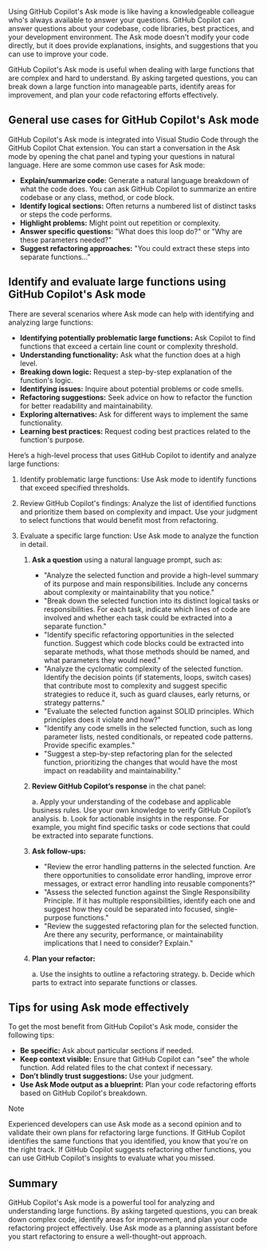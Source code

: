 Using GitHub Copilot's Ask mode is like having a knowledgeable colleague who's always available to answer your questions. GitHub Copilot can answer questions about your codebase, code libraries, best practices, and your development environment. The Ask mode doesn't modify your code directly, but it does provide explanations, insights, and suggestions that you can use to improve your code.

GitHub Copilot's Ask mode is useful when dealing with large functions that are complex and hard to understand. By asking targeted questions, you can break down a large function into manageable parts, identify areas for improvement, and plan your code refactoring efforts effectively.

## General use cases for GitHub Copilot's Ask mode

GitHub Copilot's Ask mode is integrated into Visual Studio Code through the GitHub Copilot Chat extension. You can start a conversation in the Ask mode by opening the chat panel and typing your questions in natural language. Here are some common use cases for Ask mode:

- **Explain/summarize code:** Generate a natural language breakdown of what the code does. You can ask GitHub Copilot to summarize an entire codebase or any class, method, or code block.
- **Identify logical sections:** Often returns a numbered list of distinct tasks or steps the code performs.
- **Highlight problems:** Might point out repetition or complexity.
- **Answer specific questions:** "What does this loop do?" or "Why are these parameters needed?"
- **Suggest refactoring approaches:** "You could extract these steps into separate functions…"

## Identify and evaluate large functions using GitHub Copilot's Ask mode

There are several scenarios where Ask mode can help with identifying and analyzing large functions:

- **Identifying potentially problematic large functions:** Ask Copilot to find functions that exceed a certain line count or complexity threshold.
- **Understanding functionality:** Ask what the function does at a high level.
- **Breaking down logic:** Request a step-by-step explanation of the function's logic.
- **Identifying issues:** Inquire about potential problems or code smells.
- **Refactoring suggestions:** Seek advice on how to refactor the function for better readability and maintainability.
- **Exploring alternatives:** Ask for different ways to implement the same functionality.
- **Learning best practices:** Request coding best practices related to the function's purpose.

Here’s a high-level process that uses GitHub Copilot to identify and analyze large functions:

1. Identify problematic large functions: Use Ask mode to identify functions that exceed specified thresholds.

1. Review GitHub Copilot's findings: Analyze the list of identified functions and prioritize them based on complexity and impact. Use your judgment to select functions that would benefit most from refactoring.

1. Evaluate a specific large function: Use Ask mode to analyze the function in detail.

    1. **Ask a question** using a natural language prompt, such as:

        - "Analyze the selected function and provide a high-level summary of its purpose and main responsibilities. Include any concerns about complexity or maintainability that you notice."
        - "Break down the selected function into its distinct logical tasks or responsibilities. For each task, indicate which lines of code are involved and whether each task could be extracted into a separate function."
        - "Identify specific refactoring opportunities in the selected function. Suggest which code blocks could be extracted into separate methods, what those methods should be named, and what parameters they would need."
        - "Analyze the cyclomatic complexity of the selected function. Identify the decision points (if statements, loops, switch cases) that contribute most to complexity and suggest specific strategies to reduce it, such as guard clauses, early returns, or strategy patterns."
        - "Evaluate the selected function against SOLID principles. Which principles does it violate and how?"
        - "Identify any code smells in the selected function, such as long parameter lists, nested conditionals, or repeated code patterns. Provide specific examples."
        - "Suggest a step-by-step refactoring plan for the selected function, prioritizing the changes that would have the most impact on readability and maintainability."

    1. **Review GitHub Copilot’s response** in the chat panel:

        a. Apply your understanding of the codebase and applicable business rules. Use your own knowledge to verify GitHub Copilot’s analysis.
        b. Look for actionable insights in the response. For example, you might find specific tasks or code sections that could be extracted into separate functions.

    1. **Ask follow-ups:**

        - "Review the error handling patterns in the selected function. Are there opportunities to consolidate error handling, improve error messages, or extract error handling into reusable components?"
        - "Assess the selected function against the Single Responsibility Principle. If it has multiple responsibilities, identify each one and suggest how they could be separated into focused, single-purpose functions."
        - "Review the suggested refactoring plan for the selected function. Are there any security, performance, or maintainability implications that I need to consider? Explain."

    1. **Plan your refactor:**

        a. Use the insights to outline a refactoring strategy.
        b. Decide which parts to extract into separate functions or classes.

## Tips for using Ask mode effectively

To get the most benefit from GitHub Copilot's Ask mode, consider the following tips:

- **Be specific:** Ask about particular sections if needed.
- **Keep context visible:** Ensure that GitHub Copilot can "see" the whole function. Add related files to the chat context if necessary.
- **Don’t blindly trust suggestions:** Use your judgment.
- **Use Ask Mode output as a blueprint:** Plan your code refactoring efforts based on GitHub Copilot's breakdown.

> [!NOTE]
> Experienced developers can use Ask mode as a second opinion and to validate their own plans for refactoring large functions. If GitHub Copilot identifies the same functions that you identified, you know that you're on the right track. If GitHub Copilot suggests refactoring other functions, you can use GitHub Copilot's insights to evaluate what you missed.

## Summary

GitHub Copilot's Ask mode is a powerful tool for analyzing and understanding large functions. By asking targeted questions, you can break down complex code, identify areas for improvement, and plan your code refactoring project effectively. Use Ask mode as a planning assistant before you start refactoring to ensure a well-thought-out approach.
